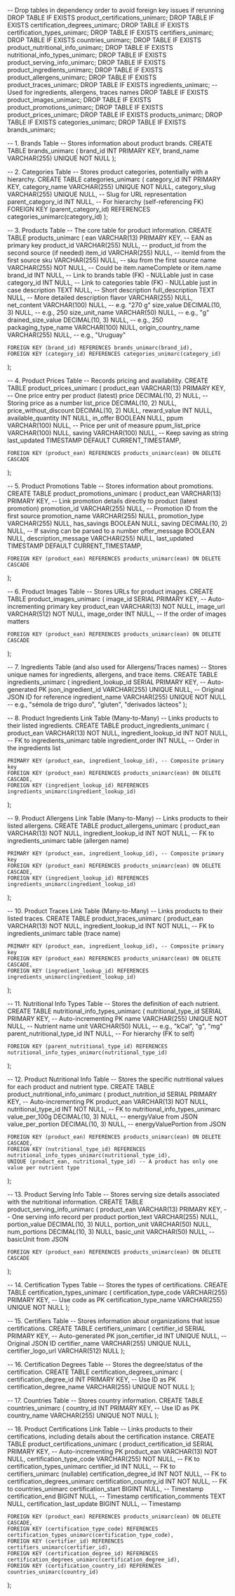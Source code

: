 -- Drop tables in dependency order to avoid foreign key issues if rerunning
DROP TABLE IF EXISTS product_certifications_unimarc;
DROP TABLE IF EXISTS certification_degrees_unimarc;
DROP TABLE IF EXISTS certification_types_unimarc;
DROP TABLE IF EXISTS certifiers_unimarc;
DROP TABLE IF EXISTS countries_unimarc;
DROP TABLE IF EXISTS product_nutritional_info_unimarc;
DROP TABLE IF EXISTS nutritional_info_types_unimarc;
DROP TABLE IF EXISTS product_serving_info_unimarc;
DROP TABLE IF EXISTS product_ingredients_unimarc;
DROP TABLE IF EXISTS product_allergens_unimarc;
DROP TABLE IF EXISTS product_traces_unimarc;
DROP TABLE IF EXISTS ingredients_unimarc; -- Used for ingredients, allergens, traces names
DROP TABLE IF EXISTS product_images_unimarc;
DROP TABLE IF EXISTS product_promotions_unimarc;
DROP TABLE IF EXISTS product_prices_unimarc;
DROP TABLE IF EXISTS products_unimarc;
DROP TABLE IF EXISTS categories_unimarc;
DROP TABLE IF EXISTS brands_unimarc;

-- 1. Brands Table
-- Stores information about product brands.
CREATE TABLE brands_unimarc (
    brand_id INT PRIMARY KEY,
    brand_name VARCHAR(255) UNIQUE NOT NULL
);

-- 2. Categories Table
-- Stores product categories, potentially with a hierarchy.
CREATE TABLE categories_unimarc (
    category_id INT PRIMARY KEY,
    category_name VARCHAR(255) UNIQUE NOT NULL,
    category_slug VARCHAR(255) UNIQUE NULL, -- Slug for URL representation
    parent_category_id INT NULL, -- For hierarchy (self-referencing FK)
    FOREIGN KEY (parent_category_id) REFERENCES categories_unimarc(category_id)
);

-- 3. Products Table
-- The core table for product information.
CREATE TABLE products_unimarc (
    ean VARCHAR(13) PRIMARY KEY, -- EAN as primary key
    product_id VARCHAR(255) NULL, -- product_id from the second source (if needed)
    item_id VARCHAR(255) NULL, -- itemId from the first source
    sku VARCHAR(255) NULL, -- sku from the first source
    name VARCHAR(255) NOT NULL, -- Could be item.nameComplete or item.name
    brand_id INT NULL, -- Link to brands table (FK) - NULLable just in case
    category_id INT NULL, -- Link to categories table (FK) - NULLable just in case
    description TEXT NULL, -- Short description
    full_description TEXT NULL, -- More detailed description
    flavor VARCHAR(255) NULL,
    net_content VARCHAR(100) NULL, -- e.g. "270 g"
    size_value DECIMAL(10, 3) NULL, -- e.g., 250
    size_unit_name VARCHAR(50) NULL, -- e.g., "g"
    drained_size_value DECIMAL(10, 3) NULL, -- e.g., 250
    packaging_type_name VARCHAR(100) NULL,
    origin_country_name VARCHAR(255) NULL, -- e.g., "Uruguay"

    FOREIGN KEY (brand_id) REFERENCES brands_unimarc(brand_id),
    FOREIGN KEY (category_id) REFERENCES categories_unimarc(category_id)
);

-- 4. Product Prices Table
-- Records pricing and availability.
CREATE TABLE product_prices_unimarc (
    product_ean VARCHAR(13) PRIMARY KEY, -- One price entry per product (latest)
    price DECIMAL(10, 2) NULL, -- Storing price as a number
    list_price DECIMAL(10, 2) NULL,
    price_without_discount DECIMAL(10, 2) NULL,
    reward_value INT NULL,
    available_quantity INT NULL,
    in_offer BOOLEAN NULL,
    ppum VARCHAR(100) NULL, -- Price per unit of measure
    ppum_list_price VARCHAR(100) NULL,
    saving VARCHAR(100) NULL, -- Keep saving as string
    last_updated TIMESTAMP DEFAULT CURRENT_TIMESTAMP,

    FOREIGN KEY (product_ean) REFERENCES products_unimarc(ean) ON DELETE CASCADE
);

-- 5. Product Promotions Table
-- Stores information about promotions.
CREATE TABLE product_promotions_unimarc (
    product_ean VARCHAR(13) PRIMARY KEY, -- Link promotion details directly to product (latest promotion)
    promotion_id VARCHAR(255) NULL, -- Promotion ID from the first source
    promotion_name VARCHAR(255) NULL,
    promotion_type VARCHAR(255) NULL,
    has_savings BOOLEAN NULL,
    saving DECIMAL(10, 2) NULL, -- If saving can be parsed to a number
    offer_message BOOLEAN NULL,
    description_message VARCHAR(255) NULL,
    last_updated TIMESTAMP DEFAULT CURRENT_TIMESTAMP,

    FOREIGN KEY (product_ean) REFERENCES products_unimarc(ean) ON DELETE CASCADE
);

-- 6. Product Images Table
-- Stores URLs for product images.
CREATE TABLE product_images_unimarc (
    image_id SERIAL PRIMARY KEY, -- Auto-incrementing primary key
    product_ean VARCHAR(13) NOT NULL,
    image_url VARCHAR(512) NOT NULL,
    image_order INT NULL, -- If the order of images matters

    FOREIGN KEY (product_ean) REFERENCES products_unimarc(ean) ON DELETE CASCADE
);

-- 7. Ingredients Table (and also used for Allergens/Traces names)
-- Stores unique names for ingredients, allergens, and trace items.
CREATE TABLE ingredients_unimarc (
    ingredient_lookup_id SERIAL PRIMARY KEY, -- Auto-generated PK
    json_ingredient_id VARCHAR(255) UNIQUE NULL, -- Original JSON ID for reference
    ingredient_name VARCHAR(255) UNIQUE NOT NULL -- e.g., "sémola de trigo duro", "gluten", "derivados lácteos"
);

-- 8. Product Ingredients Link Table (Many-to-Many)
-- Links products to their listed ingredients.
CREATE TABLE product_ingredients_unimarc (
    product_ean VARCHAR(13) NOT NULL,
    ingredient_lookup_id INT NOT NULL, -- FK to ingredients_unimarc table
    ingredient_order INT NULL, -- Order in the ingredients list

    PRIMARY KEY (product_ean, ingredient_lookup_id), -- Composite primary key
    FOREIGN KEY (product_ean) REFERENCES products_unimarc(ean) ON DELETE CASCADE,
    FOREIGN KEY (ingredient_lookup_id) REFERENCES ingredients_unimarc(ingredient_lookup_id)
);

-- 9. Product Allergens Link Table (Many-to-Many)
-- Links products to their listed allergens.
CREATE TABLE product_allergens_unimarc (
    product_ean VARCHAR(13) NOT NULL,
    ingredient_lookup_id INT NOT NULL, -- FK to ingredients_unimarc table (allergen name)

    PRIMARY KEY (product_ean, ingredient_lookup_id), -- Composite primary key
    FOREIGN KEY (product_ean) REFERENCES products_unimarc(ean) ON DELETE CASCADE,
    FOREIGN KEY (ingredient_lookup_id) REFERENCES ingredients_unimarc(ingredient_lookup_id)
);

-- 10. Product Traces Link Table (Many-to-Many)
-- Links products to their listed traces.
CREATE TABLE product_traces_unimarc (
    product_ean VARCHAR(13) NOT NULL,
    ingredient_lookup_id INT NOT NULL, -- FK to ingredients_unimarc table (trace name)

    PRIMARY KEY (product_ean, ingredient_lookup_id), -- Composite primary key
    FOREIGN KEY (product_ean) REFERENCES products_unimarc(ean) ON DELETE CASCADE,
    FOREIGN KEY (ingredient_lookup_id) REFERENCES ingredients_unimarc(ingredient_lookup_id)
);

-- 11. Nutritional Info Types Table
-- Stores the definition of each nutrient.
CREATE TABLE nutritional_info_types_unimarc (
    nutritional_type_id SERIAL PRIMARY KEY, -- Auto-incrementing PK
    name VARCHAR(255) UNIQUE NOT NULL, -- Nutrient name
    unit VARCHAR(50) NULL, -- e.g., "kCal", "g", "mg"
    parent_nutritional_type_id INT NULL, -- For hierarchy (FK to self)

    FOREIGN KEY (parent_nutritional_type_id) REFERENCES nutritional_info_types_unimarc(nutritional_type_id)
);

-- 12. Product Nutritional Info Table
-- Stores the specific nutritional values for each product and nutrient type.
CREATE TABLE product_nutritional_info_unimarc (
    product_nutrition_id SERIAL PRIMARY KEY, -- Auto-incrementing PK
    product_ean VARCHAR(13) NOT NULL,
    nutritional_type_id INT NOT NULL, -- FK to nutritional_info_types_unimarc
    value_per_100g DECIMAL(10, 3) NULL, -- energyValue from JSON
    value_per_portion DECIMAL(10, 3) NULL, -- energyValuePortion from JSON

    FOREIGN KEY (product_ean) REFERENCES products_unimarc(ean) ON DELETE CASCADE,
    FOREIGN KEY (nutritional_type_id) REFERENCES nutritional_info_types_unimarc(nutritional_type_id),
    UNIQUE (product_ean, nutritional_type_id) -- A product has only one value per nutrient type
);

-- 13. Product Serving Info Table
-- Stores serving size details associated with the nutritional information.
CREATE TABLE product_serving_info_unimarc (
    product_ean VARCHAR(13) PRIMARY KEY, -- One serving info record per product
    portion_text VARCHAR(255) NULL,
    portion_value DECIMAL(10, 3) NULL,
    portion_unit VARCHAR(50) NULL,
    num_portions DECIMAL(10, 3) NULL,
    basic_unit VARCHAR(50) NULL, -- basicUnit from JSON

    FOREIGN KEY (product_ean) REFERENCES products_unimarc(ean) ON DELETE CASCADE
);

-- 14. Certification Types Table
-- Stores the types of certifications.
CREATE TABLE certification_types_unimarc (
    certification_type_code VARCHAR(255) PRIMARY KEY, -- Use code as PK
    certification_type_name VARCHAR(255) UNIQUE NOT NULL
);

-- 15. Certifiers Table
-- Stores information about organizations that issue certifications.
CREATE TABLE certifiers_unimarc (
    certifier_id SERIAL PRIMARY KEY, -- Auto-generated PK
    json_certifier_id INT UNIQUE NULL, -- Original JSON ID
    certifier_name VARCHAR(255) UNIQUE NULL,
    certifier_logo_url VARCHAR(512) NULL
);

-- 16. Certification Degrees Table
-- Stores the degree/status of the certification.
CREATE TABLE certification_degrees_unimarc (
    certification_degree_id INT PRIMARY KEY, -- Use ID as PK
    certification_degree_name VARCHAR(255) UNIQUE NOT NULL
);

-- 17. Countries Table
-- Stores country information.
CREATE TABLE countries_unimarc (
    country_id INT PRIMARY KEY, -- Use ID as PK
    country_name VARCHAR(255) UNIQUE NOT NULL
);

-- 18. Product Certifications Link Table
-- Links products to their certifications, including details about the certification instance.
CREATE TABLE product_certifications_unimarc (
    product_certification_id SERIAL PRIMARY KEY, -- Auto-incrementing PK
    product_ean VARCHAR(13) NOT NULL,
    certification_type_code VARCHAR(255) NOT NULL, -- FK to certification_types_unimarc
    certifier_id INT NULL, -- FK to certifiers_unimarc (nullable)
    certification_degree_id INT NOT NULL, -- FK to certification_degrees_unimarc
    certification_country_id INT NOT NULL, -- FK to countries_unimarc
    certification_start BIGINT NULL, -- Timestamp
    certification_end BIGINT NULL, -- Timestamp
    certification_comments TEXT NULL,
    certification_last_update BIGINT NULL, -- Timestamp

    FOREIGN KEY (product_ean) REFERENCES products_unimarc(ean) ON DELETE CASCADE,
    FOREIGN KEY (certification_type_code) REFERENCES certification_types_unimarc(certification_type_code),
    FOREIGN KEY (certifier_id) REFERENCES certifiers_unimarc(certifier_id),
    FOREIGN KEY (certification_degree_id) REFERENCES certification_degrees_unimarc(certification_degree_id),
    FOREIGN KEY (certification_country_id) REFERENCES countries_unimarc(country_id)

);